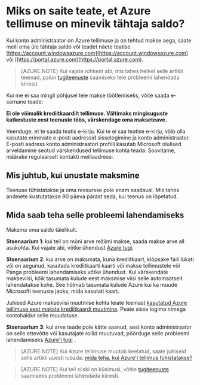 <properties
    pageTitle="Miks on saite teate, et Azure tellimuse on minevik tähtaja saldo | Microsoft Azure'i"
    description="Kirjeldab, kuidas teha makse kui Azure tellimuse on minevik tähtaja saldo"
    services=""
    documentationCenter=""
    authors="genlin"
    manager="mbaldwin"
    editor=""
    tags="billing"
    />

<tags
    ms.service="billing"
    ms.workload="na"
    ms.tgt_pltfrm="na"
    ms.devlang="na"
    ms.topic="article"
    ms.date="10/18/2016"
    ms.author="genli"/>

# <a name="why-have-you-received-a-notification-that-your-azure-subscription-has-a-past-due-balance"></a>Miks on saite teate, et Azure tellimuse on minevik tähtaja saldo?
Kui konto administraator on Azure tellimuse ja on tehtud makse aega, saate meili oma üle tähtaja saldo või teadet näete teatise [https://account.windowsazure.com](https://account.windowsazure.com) või [https://portal.azure.com](https://portal.azure.com).

> [AZURE.NOTE] Kui vajate rohkem abi, mis tahes hetkel selle artikli teemad, palun [tugiteenuste](https://portal.azure.com/?#blade/Microsoft_Azure_Support/HelpAndSupportBlade) saamiseks teie probleemi lahendada kiiresti.

Kui me ei saa mingil põhjusel teie makse töötlemiseks, võite saada e-sarnane teade:

**Ei ole võimalik krediitkaardilt tellimuse. Vältimaks mingisuguste katkestuste eest teenuste töös, värskendage oma makseteave.**

Veenduge, et te saada teatis e-kirju. Kui te ei saa teatise e-kirju, võib olla kasutate erinevate e-posti aadressid sisselogimine ja konto administraator. E-posti aadress konto administraatori profiili kasutab Microsoft olulised arveldamine seotud värskendused tellimuse kohta teada. Soovitame, määrake regulaarselt kontakti meiliaadressi.

## <a name="what-will-happen-if-you-forget-to-pay"></a>Mis juhtub, kui unustate maksmine
Teenuse tühistatakse ja oma ressursse pole enam saadaval. Mis tahes andmete kustutatakse 90 päeva pärast seda, kui teenus on lõpetatud.

## <a name="what-can-you-do-to-resolve-the-issue"></a>Mida saab teha selle probleemi lahendamiseks

Maksma oma saldo täielikult.

**Stsenaarium 1**: kui teil on mõni arve režiimi makse, saada makse arve all asukohta. Kui vajate abi, võtke ühendust [Azure tugi](https://portal.azure.com/#blade/Microsoft_Azure_Support/HelpAndSupportBlade).

**Stsenaarium 2**: kui arve on maksmata, kuna krediitkaart, klõpsake faili lükati või on aegunud, kasutada krediitkaarti kaarti või makse tellimustele või Panga probleemi lahendamiseks võtke ühendust. Kui värskendate makseviisi, kõik tasumata kulude eest maksmise viisi selle automaatselt lahendatakse kohe. See hõlmab tasumata kulude Azure kui ka muude Microsofti teenuste jaoks, mida kasutati kaart.

Juhised Azure makseviisi muutmise kohta leiate teemast [kasutatud Azure tellimuse eest maksta krediitkaardi muutmine](./billing-how-to-change-credit-card.md). Peate sisse logima nimega kontohaldur selle muudatuse.


**Stsenaarium 3**: kui arve teade pole kätte saanud, sest konto administraator on selle ettevõtte või kasutajate rollid muutuvad, pöörduge selle probleemi lahendamiseks [Azure'i tugi](https://portal.azure.com/#blade/Microsoft_Azure_Support/HelpAndSupportBlade) .

> [AZURE.NOTE] Kui Azure tellimuse muutub keelatud, saate juhiseid selle artikli uuesti lubada: [mida teha, kui Azure'i tellimus tühistatakse?](billing-subscription-become-disable.md)

> [AZURE.NOTE] Kui teil siiski on küsimusi, võtke [tugiteenuste](https://portal.azure.com/?#blade/Microsoft_Azure_Support/HelpAndSupportBlade) saamiseks probleemi lahendada kiiresti.

